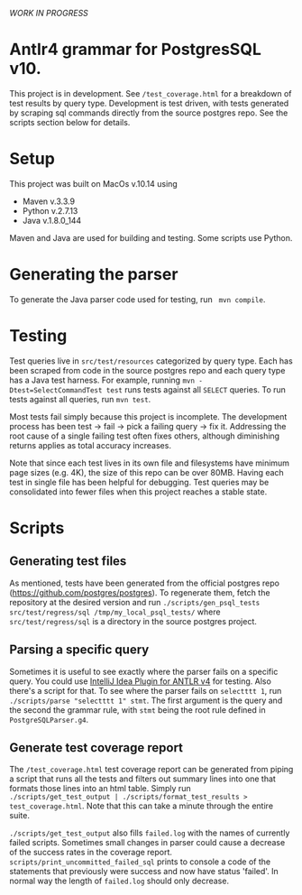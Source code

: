 *WORK IN PROGRESS*

# Antlr4 grammar for PostgresSQL v10.

This project is in development. See `/test_coverage.html` for a breakdown of test results
by query type. Development is test driven, with tests  generated by scraping sql commands
directly from the source postgres repo. See the scripts section below for details.

# Setup

This project was built on MacOs v.10.14 using
   - Maven v.3.3.9
   - Python v.2.7.13
   - Java v.1.8.0_144

Maven and Java are used for building and testing. Some scripts use Python. 

# Generating the parser

To generate the Java parser code used for testing, run ` mvn compile`.

# Testing

Test queries live in `src/test/resources` categorized by query type. Each has been
scraped from code in the source postgres repo and each query type has a Java test harness.
For example, running `mvn -Dtest=SelectCommandTest test` runs tests against all `SELECT`
queries. To run tests against all queries, run `mvn test`.

Most tests fail simply because this project is incomplete. The development process
has been test -> fail -> pick a failing query -> fix it. Addressing the root cause
of a single failing test often fixes others, although diminishing returns applies
as total accuracy increases.

Note that since each test lives in its own file and filesystems have minimum page sizes
(e.g. 4K), the size of this repo can be over 80MB. Having each test in single file
has been helpful for debugging. Test queries may be consolidated into fewer files
when this project reaches a stable state.

# Scripts

## Generating test files

As mentioned, tests have been generated from the official postgres repo
(https://github.com/postgres/postgres). To regenerate them, fetch the repository
at the desired version and run `./scripts/gen_psql_tests src/test/regress/sql /tmp/my_local_psql_tests/`
where `src/test/regress/sql` is a directory in the source postgres project.

## Parsing a specific query

Sometimes it is useful to see exactly where the parser fails on a specific query.
You could use [IntelliJ Idea Plugin for ANTLR v4](https://github.com/antlr/intellij-plugin-v4) for testing.
Also there's a script for that. To see where the parser fails on `selectttt 1`, run `./scripts/parse "selectttt 1" stmt`.
The first argument is the query and the second the grammar rule, with `stmt` being the root rule defined
in `PostgreSQLParser.g4`.

## Generate test coverage report

The `/test_coverage.html` test coverage report can be generated from piping a script that runs all
the tests and filters out summary lines into one that formats those lines into an html table.
Simply run `./scripts/get_test_output | ./scripts/format_test_results > test_coverage.html`. Note
that this can take a minute through the entire suite.

`./scripts/get_test_output` also fills `failed.log` with the names of currently failed scripts.
Sometimes small changes in parser could cause a decrease of the success rates in the coverage report.
`scripts/print_uncommitted_failed_sql` prints to console a code of the statements that previously were
success and now have status 'failed'. In normal way the length of `failed.log` should only decrease.








  

